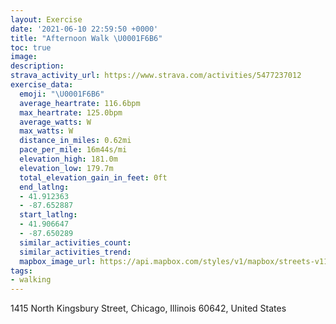 ```yaml
---
layout: Exercise
date: '2021-06-10 22:59:50 +0000'
title: "Afternoon Walk \U0001F6B6"
toc: true
image:
description:
strava_activity_url: https://www.strava.com/activities/5477237012
exercise_data:
  emoji: "\U0001F6B6"
  average_heartrate: 116.6bpm
  max_heartrate: 125.0bpm
  average_watts: W
  max_watts: W
  distance_in_miles: 0.62mi
  pace_per_mile: 16m44s/mi
  elevation_high: 181.0m
  elevation_low: 179.7m
  total_elevation_gain_in_feet: 0ft
  end_latlng:
  - 41.912363
  - -87.652887
  start_latlng:
  - 41.906647
  - -87.650289
  similar_activities_count:
  similar_activities_trend:
  mapbox_image_url: https://api.mapbox.com/styles/v1/mapbox/streets-v11/static/path-5+787af2-1.0(o%7Bw~Fhe~uOF_%40PXGKECAFFEEVMR%5D%5CqB%60BkAfAy%40j%40k%40%5CYb%40SRmBbAi%40%5EUVi%40p%40%5B%3Fe%40FiCFW%3Fc%40HSBOAk%40M_AB%7D%40Ac%40DQAKCGIIU%3FOGRBB),pin-s-s+e5b22e(-87.65029,41.90664),pin-s-f+89ae00(-87.65288999999999,41.91236000000002)/auto/800x800?access_token=pk.eyJ1Ijoiam9zaGJlY2ttYW4iLCJhIjoiY205eWR2aDd1MWZ6djJrbXc4a3M0bWZleiJ9.XiG9OWkNcZk2QzjJbxLB4A
tags:
- walking
---
```




1415 North Kingsbury Street, Chicago, Illinois 60642, United States
